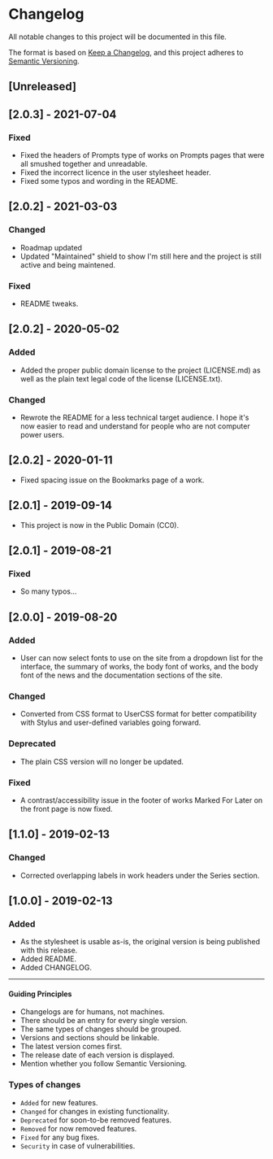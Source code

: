 # Changelog

All notable changes to this project will be documented in this file.

The format is based on [Keep a Changelog](https://keepachangelog.com/en/1.0.0/),
and this project adheres to [Semantic Versioning](https://semver.org/spec/v2.0.0.html).

## [Unreleased]

## [2.0.3] - 2021-07-04

### Fixed

-   Fixed the headers of Prompts type of works on Prompts pages that were all smushed together and unreadable.
-   Fixed the incorrect licence in the user stylesheet header.
-   Fixed some typos and wording in the README.

## [2.0.2] - 2021-03-03

### Changed

-   Roadmap updated
-   Updated "Maintained" shield to show I'm still here and the project is still active and being maintened.

### Fixed

-   README tweaks.

## [2.0.2] - 2020-05-02

### Added

-   Added the proper public domain license to the project (LICENSE.md) as well as the plain text legal code of the license (LICENSE.txt).

### Changed

-   Rewrote the README for a less technical target audience. I hope it's now easier to read and understand for people who are not computer power users.

## [2.0.2] - 2020-01-11

-   Fixed spacing issue on the Bookmarks page of a work.

## [2.0.1] - 2019-09-14

-   This project is now in the Public Domain (CC0).

## [2.0.1] - 2019-08-21

### Fixed

-   So many typos...

## [2.0.0] - 2019-08-20

### Added

-   User can now select fonts to use on the site from a dropdown list for the interface, the summary of works, the body font of works, and the body font of the news and the documentation sections of the site.

### Changed

-   Converted from CSS format to UserCSS format for better compatibility with Stylus and user-defined variables going forward.

### Deprecated

-   The plain CSS version will no longer be updated.

### Fixed

-   A contrast/accessibility issue in the footer of works Marked For Later on the front page is now fixed.

## [1.1.0] - 2019-02-13

### Changed

-   Corrected overlapping labels in work headers under the Series section.

## [1.0.0] - 2019-02-13

### Added

-   As the stylesheet is usable as-is, the original version is being published with this release.
-   Added README.
-   Added CHANGELOG.

* * *

#### Guiding Principles

-   Changelogs are for humans, not machines.
-   There should be an entry for every single version.
-   The same types of changes should be grouped.
-   Versions and sections should be linkable.
-   The latest version comes first.
-   The release date of each version is displayed.
-   Mention whether you follow Semantic Versioning.

### Types of changes

-   `Added` for new features.
-   `Changed` for changes in existing functionality.
-   `Deprecated` for soon-to-be removed features.
-   `Removed` for now removed features.
-   `Fixed` for any bug fixes.
-   `Security` in case of vulnerabilities.
